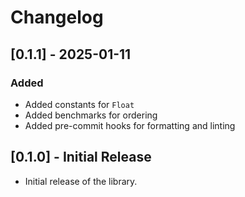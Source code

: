 # Changelog

## [0.1.1] - 2025-01-11

### Added

- Added constants for `Float`
- Added benchmarks for ordering
- Added pre-commit hooks for formatting and linting
  
## [0.1.0] - Initial Release

- Initial release of the library.
